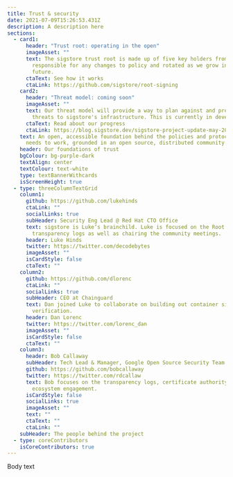 ```yaml
---
title: Trust & security
date: 2021-07-09T15:26:53.431Z
description: A description here
sections:
  - card1:
      header: "Trust root: operating in the open"
      imageAsset: ""
      text: The sigstore trust root is made up of five key holders from the community,
        responsible for any changes to policy and rotated as we grow in the
        future.
      ctaText: See how it works
      ctaLink: https://github.com/sigstore/root-signing
    card2:
      header: "Threat model: coming soon"
      imageAsset: ""
      text: Our threat model will provide a way to plan against and prevent known
        threats to sigstore's infrastructure. This is currently in development.
      ctaText: Read about our progress
      ctaLink: https://blog.sigstore.dev/sigstore-project-update-may-2021-ad8df9ac8dc5
    text: An open, accessible foundation behind the policies and protocols sigstore
      needs to work, grounded in an open source, distributed community.
    header: Our foundations of trust
    bgColour: bg-purple-dark
    textAlign: center
    textColour: text-white
    type: textBannerWithcards
    isScreenHeight: true
  - type: threeColumnTextGrid
    column1:
      github: https://github.com/lukehinds
      ctaLink: ""
      socialLinks: true
      subHeader: Security Eng Lead @ Red Hat CTO Office
      text: sigstore is Luke’s brainchild. Luke is focused on the Root CA and
        transparency logs as well as chairing the community meetings.
      header: Luke Hinds
      twitter: https://twitter.com/decodebytes
      imageAsset: ""
      isCardStyle: false
      ctaText: ""
    column2:
      github: https://github.com/dlorenc
      ctaLink: ""
      socialLinks: true
      subHeader: CEO at Chainguard
      text: Dan joined Luke to collaborate on building out container signing and
        verification.
      header: Dan Lorenc
      twitter: https://twitter.com/lorenc_dan
      imageAsset: ""
      isCardStyle: false
      ctaText: ""
    column3:
      header: Bob Callaway
      subHeader: Tech Lead & Manager, Google Open Source Security Team
      github: https://github.com/bobcallaway
      twitter: https://twitter.com/rdcallaw
      text: Bob focuses on the transparency logs, certificate authority, and OSS
        ecosystem engagement.
      isCardStyle: false
      socialLinks: true
      imageAsset: ""
      text: ""
      ctaText: ""
      ctaLink: ""
    subHeader: The people behind the project
  - type: coreContributors
    isCoreContributors: true
---
```


Body text
